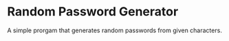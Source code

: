 # Random Password Generator 
A simple prorgam that generates random passwords from given characters. 
